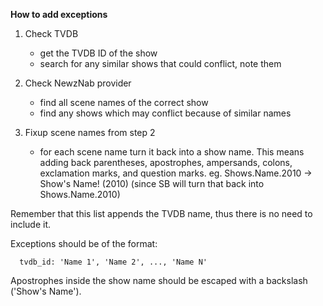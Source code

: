 **How to add exceptions**

1. Check TVDB
    * get the TVDB ID of the show
    * search for any similar shows that could conflict, note them

2. Check NewzNab provider
    * find all scene names of the correct show
    * find any shows which may conflict because of similar names

3. Fixup scene names from step 2
    * for each scene name turn it back into a show name. This means adding back parentheses, apostrophes, ampersands, colons, exclamation marks, and question marks.
eg. Shows.Name.2010 -> Show's Name! (2010) (since SB will turn that back into Shows.Name.2010)

Remember that this list appends the TVDB name, thus there is no need to include it.

Exceptions should be of the format:

      tvdb_id: 'Name 1', 'Name 2', ..., 'Name N'

Apostrophes inside the show name should be escaped with a backslash ('Show\'s Name').
